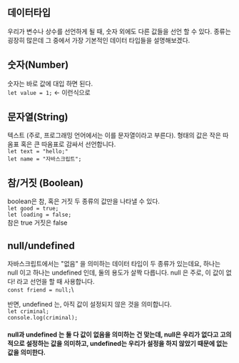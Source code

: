 ## 데이터타입
우리가 변수나 상수를 선언하게 될 때, 숫자 외에도 다른 값들을 선언 할 수 있다. 종류는 굉장히 많은데 그 중에서 가장 기본적인 데이터 타입들을 설명해보겠다.

## 숫자(Number)
숫자는 바로 값에 대입 하면 된다.\
```let value = 1;``` <- 이런식으로

## 문자열(String)
텍스트 (주로, 프로그래밍 언어에서는 이를 문자열이라고 부른다). 형태의 값은 작은 따옴표 혹은 큰 따옴표로 감싸서 선언합니다.\
```let text = "hello;"```\
```let name = "자바스크립트";```

## 참/거짓 (Boolean)
boolean은 참, 혹은 거짓 두 종류의 값만을 나타낼 수 있다.\
```let good = true;```\
```let loading = false;```\
참은 true 거짓은 false

## null/undefined
자바스크립트에서는 "없음" 을 의미하는 데이터 타입이 두 종류가 있는데요, 하나는 null 이고 하나는 undefined 인데, 둘의 용도가 살짝 다릅니다.
null 은 주로, 이 값이 없다! 라고 선언을 할 때 사용합니다.\
```const friend = null;```\

반면, undefined 는, 아직 값이 설정되지 않은 것을 의미합니다.\
```let criminal;```\
```console.log(criminal);```
#### null과 undefined 는 둘 다 값이 없음을 의미하는 건 맞는데, null은 우리가 없다고 고의적으로 설정하는 값을 의미하고, undefined는 우리가 설정을 하지 않았기 때문에 없는 값을 의미한다.